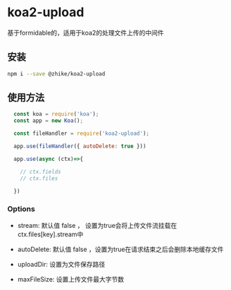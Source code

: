 # koa2-upload

基于formidable的，适用于koa2的处理文件上传的中间件

## 安装

```sh
npm i --save @zhike/koa2-upload
```

## 使用方法

```javascript
  const koa = require('koa');
  const app = new Koa();

  const fileHandler = require('koa2-upload');

  app.use(fileHandler({ autoDelete: true }))

  app.use(async (ctx)=>{

    // ctx.fields
    // ctx.files

  })
```

### Options

* stream: 默认值 false ， 设置为true会将上传文件流挂载在ctx.files[key].stream中
  
* autoDelete: 默认值 false ，设置为true在请求结束之后会删除本地缓存文件

* uploadDir: 设置为文件保存路径

* maxFileSize: 设置上传文件最大字节数